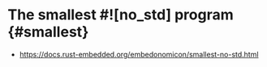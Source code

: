 # The smallest #![no_std] program {#smallest}

* https://docs.rust-embedded.org/embedonomicon/smallest-no-std.html
